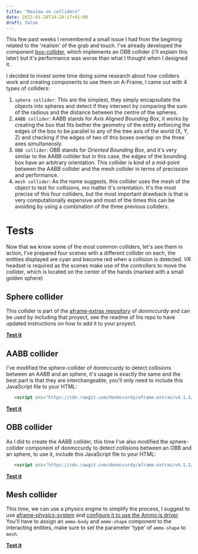 ```yaml
---
title: "Review on colliders"
date: 2022-01-28T14:24:17+01:00
draft: false
---
```


This few past weeks I remembered a small issue I had from the begining related to the 'realism' of the grab and touch. I've already developed the component [box-collider](/vr-programming/components/box-collider), which implements an OBB collider (i'll explain this later) but it's performance was worse than what I thought when I designed it.

I decided to invest some time doing some research about how colliders work and creating components to use them on A-Frame, I came out with 4 types of colliders:
 1) `sphere collider`: This are the simplest, they simply encapsullate the objects into spheres and detect if they intersect by comparing the sum of the radious and the distance between the centre of the spheres.
 2) `AABB collider`: AABB stands for _Axis Aligned Bounding Box_, it works by creating the box that fits bether the geometry of the entity enforcing the edges of the box to be parallel to any of the tree axis of the world (X, Y, Z) and checking if the edges of two of this boxes overlap on the three axes simultaneosly.
 3) `OBB collider`: OBB stands for _Oriented Bounding Box_, and it's very similar to the AABB collider but in this case, the edges of the bounding box have an arbitrary orientation. This collider is kind of a mid-point between the AABB collider and the mesh collider in terms of precission and performance.
 4) `mesh collider`: As the name suggests, this collider uses the mesh of the object to test for collisions, mo matter it's orientation. It's the most precise of this four colliders, but the most important drawback is that is very computationally expensive and most of the times this can be avoiding by using a combination of the three previous colliders.

 # Tests
 Now that we know some of the most common colliders, let's see them in action, I've prepared four scenes with a different collider on each, the entities displayed are cyan and become red when a collision is detected. VR headset is required as the scenes make use of the controllers to move the collider, which is located on the center of the hands (marked with a small golden sphere)

 ## Sphere collider
 This collider is part of the [aframe-extras repository](https://wmurphyrd.github.io/aframe-super-hands-component/) of _donmccurdy_ and can be used by including that proyect, see the readme of his repo to have updated instructions on how to add it to your proyect.

 [__Test it__](/vr-programming/scenes/examples/sphereCollider.html)

 ## AABB collider
 I've modified the sphere-collider of donmccurdy to detect collisions between an AABB and an sphere, it's usage is exactly the same and the best part is that they are interchangeable, you'll only need to include this JavaScript file to your HTML:
 ```html
    <script src="https://cdn.rawgit.com/donmccurdy/aframe-extras/v4.1.2/dist/aframe-extras.min.js"></script>
 ```

 [__Test it__](/vr-programming/scenes/examples/aabbCollider.html)

 ## OBB collider
 As I did to create the AABB collider, this time I've also modified the sphere-collider component of donmccurdy to detect collisions between an OBB and an sphere, to use it, include this JavaScript file to your HTML:
 ```html
    <script src="https://cdn.rawgit.com/donmccurdy/aframe-extras/v4.1.2/dist/aframe-extras.min.js"></script>
 ```

 [__Test it__](/vr-programming/scenes/examples/obbCollider.html)

## Mesh collider
This time, we can use a physics engine to simplify the process, I suggest to use [aframe-physics-system](https://github.com/n5ro/aframe-physics-system) and [configure it to use the Ammo.js driver](https://github.com/n5ro/aframe-physics-system/blob/master/AmmoDriver.md). You'll have to assign an `ammo-body` and `ammo-shape` component to the interacting entities, make sure to set the parameter 'type' of `ammo-shape` to `mesh`.

[__Test it__](/vr-programming/scenes/examples/meshCollider.html)
